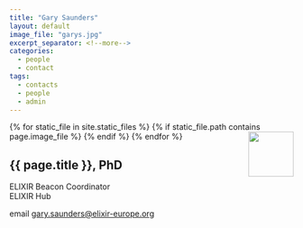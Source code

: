 ```yaml
---
title: "Gary Saunders"
layout: default
image_file: "garys.jpg"
excerpt_separator: <!--more-->
categories:
  - people
  - contact
tags:
  - contacts
  - people
  - admin
---
```



{% for static_file in site.static_files %}
  {% if static_file.path contains page.image_file %}
<img style="float: right; width: 80px;" src="{{ static_file.path | relative_url}}" />
  {% endif %}
{% endfor %}

## {{ page.title }}, PhD

ELIXIR Beacon Coordinator  
ELIXIR Hub  

<!--more-->

email [gary.saunders@elixir-europe.org](mailto:elixir-europe.org)

